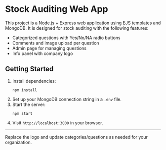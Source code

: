 # Stock Auditing Web App

This project is a Node.js + Express web application using EJS templates and MongoDB. It is designed for stock auditing with the following features:

- Categorized questions with Yes/No/NA radio buttons
- Comments and image upload per question
- Admin page for managing questions
- Info panel with company logo

## Getting Started

1. Install dependencies:
   ```
   npm install
   ```
2. Set up your MongoDB connection string in a `.env` file.
3. Start the server:
   ```
   npm start
   ```
4. Visit `http://localhost:3000` in your browser.

---

Replace the logo and update categories/questions as needed for your organization.
